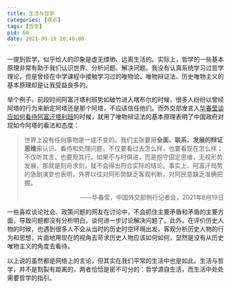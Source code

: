 ```yaml
---
title: 生活与哲学
categories: [观点]
tags: [哲学]
pid: 60
date: 2021-09-19 20:40:00
---
```


一提到哲学，似乎给人的印象是虚无缥缈、远离生活的。实际上，哲学的一些基本原理非常有助于我们认识世界、分析问题、解决问题。我没有认真系统学习过哲学理论，但是曾经在中学课程中接触学习过的唯物论、唯物辩证法、历史唯物主义的基本原理却是让我受益良多的。
<!-- more -->

举个例子，前段时间阿富汗塔利班势如破竹进入喀布尔的时候，很多人纷纷以曾经阿塔的行为来断定阿塔还是那个阿塔，不应该信任他们。而外交部发言人[华春莹谈应如何看待阿富汗塔利班](http://www.xinhuanet.com/world/2021-08/19/c_1127776761.htm)的时候，就用了唯物辩证法的基本原理表明了中国政府对现如今阿塔的看法和态度：

> 世界上没有任何事物是一成不变的。我们主张要用**全面、联系、发展的辩证思维**来认识、看待和处理问题，不仅要看过去怎么样，也要看现在怎么样；不仅听其言，也要观其行。如果不与时俱进，而是抱守固定思维，无视形势发展，那就是刻舟求剑，就不会得出符合实际的结论。事实上，阿富汗局势的急剧演变也表明，外界以往对阿形势缺乏客观判断，对阿民意缺乏准确把握。
>
> <p align="right">——华春莹，中国外交部例行记者会，2021年8月19日</p>

一些喜欢谈论社会、政策问题的网友在讨论中，不会抓住主要矛盾和矛盾的主要方面，导致问题都没有分析明白，谈何进一步讨论解决问题了。此外，在评价历史人物的时候，也遇到很多人不会从当时的历史时空环境出发，客观分析历史人物的行为和思想，片面地用现在的视角去苛求历史人物应该如何如何，显然是没有从历史唯物主义的角度去看待。

以上说的虽然都是网络上的言论，但其实在我们平常的生活中也是如此。生活与哲学，并不是割裂有距离的，两者恰恰是密不可分的：哲学源自生活，而生活中处处需要哲学的指引。
